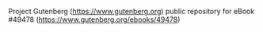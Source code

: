 Project Gutenberg (https://www.gutenberg.org) public repository for eBook #49478 (https://www.gutenberg.org/ebooks/49478)
